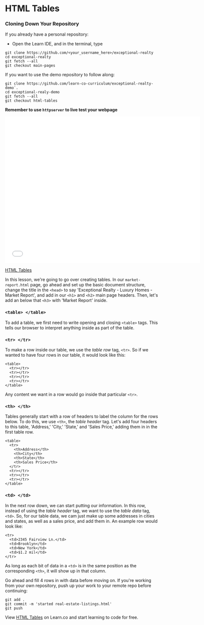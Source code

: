 # HTML Tables

### Cloning Down Your Repository

If you already have a personal repository:

* Open the Learn IDE, and in the terminal, type

```
git clone https://github.com/<your_username_here>/exceptional-realty
cd exceptional-realty
git fetch --all
git checkout main-pages
```

If you want to use the demo repository to follow along:

```
git clone https://github.com/learn-co-curriculum/exceptional-realty-demo`.
cd exceptional-realy-demo
git fetch --all
git checkout html-tables
```

**Remember to use `httpserver` to live test your webpage**

<iframe width="640" height="480" src="//www.youtube.com/embed/mHeCqIctSRU?rel=0&modestbranding=1" frameborder="0" allowfullscreen></iframe>

<p><a href="https://www.youtube.com/watch?v=mHeCqIctSRU">HTML Tables</a></p>

In this lesson, we're going to go over creating tables. In our
`market-report.html` page, go ahead and set up the basic document structure,
change the title in the `<head>` to say 'Exceptional Realty - Luxury Homes -
Market Report', and add in our `<h1>` and `<h2>` main page headers. Then, let's
add an below that `<h3>` with 'Market Report' inside.

### `<table> </table>`

To add a table, we first need to write opening and closing `<table>` tags. This tells our browser to interpret anything inside as part of the table.

### `<tr> </tr>`

To make a row inside our table, we use the _table row_ tag, `<tr>`. So if we wanted to have four rows in our table, it would look like this:

```
<table>
  <tr></tr>
  <tr></tr>
  <tr></tr>
  <tr></tr>
</table>
```

Any content we want in a row would go inside that particular `<tr>`.

### `<th> </th>`

Tables generally start with a row of headers to label the column for the rows below. To do this, we use `<th>`, the _table header_ tag. Let's add four headers to this table, 'Address,' 'City,' 'State,' and 'Sales Price,' adding them in in the first table row.

```
<table>
  <tr>
    <th>Address</th>
    <th>City</th>
    <th>State</th>
    <th>Sales Price</th>
  </tr>
  <tr></tr>
  <tr></tr>
  <tr></tr>
</table>
```

### `<td> </td>`

In the next row down, we can start putting our information. In this row, instead of using the _table header_ tag, we want to use the _table data_ tag, `<td>`. So, for our table data, we cam just make up some addresses in cities and states, as well as a sales price, and add them in. An example row would look like:

```
<tr>
  <td>2345 Fairview Ln.</td>
  <td>Brooklyn</td>
  <td>New York</td>
  <td>$1.2 mil</td>
</tr>
```

As long as each bit of data in a `<td>` is in the same position as the corresponding `<th>`, it will show up in that column.

Go ahead and fill 4 rows in with data before moving on. If you're working from your own repository, push up your work to your remote repo before continuing:

```
git add .
git commit -m 'started real-estate-listings.html'
git push
```

<p data-visibility='hidden'>View <a href='https://learn.co/lessons/html-tables' title='HTML Tables'>HTML Tables</a> on Learn.co and start learning to code for free.</p>
